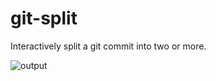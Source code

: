 git-split
=========

Interactively split a git commit into two or more.

![output](https://user-images.githubusercontent.com/6610056/92316604-6a4b7e80-efab-11ea-9e6e-49abda504323.gif)
